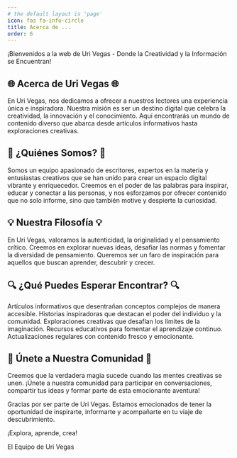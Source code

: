 ```yaml
---
# the default layout is 'page'
icon: fas fa-info-circle
title: Acerca de ...
order: 6
---
```

¡Bienvenidos a la web de Uri Vegas - Donde la Creatividad y la Información se Encuentran!

## 🌐 Acerca de Uri Vegas 🌐

En Uri Vegas, nos dedicamos a ofrecer a nuestros lectores una experiencia única e inspiradora. Nuestra misión es ser un destino digital que celebra la creatividad, la innovación y el conocimiento. Aquí encontrarás un mundo de contenido diverso que abarca desde artículos informativos hasta exploraciones creativas.

## 🚀 ¿Quiénes Somos? 🚀

Somos un equipo apasionado de escritores, expertos en la materia y entusiastas creativos que se han unido para crear un espacio digital vibrante y enriquecedor. Creemos en el poder de las palabras para inspirar, educar y conectar a las personas, y nos esforzamos por ofrecer contenido que no solo informe, sino que también motive y despierte la curiosidad.

## 💡 Nuestra Filosofía 💡

En Uri Vegas, valoramos la autenticidad, la originalidad y el pensamiento crítico. Creemos en explorar nuevas ideas, desafiar las normas y fomentar la diversidad de pensamiento. Queremos ser un faro de inspiración para aquellos que buscan aprender, descubrir y crecer.

## 🔍 ¿Qué Puedes Esperar Encontrar? 🔍

Artículos informativos que desentrañan conceptos complejos de manera accesible.
Historias inspiradoras que destacan el poder del individuo y la comunidad.
Exploraciones creativas que desafían los límites de la imaginación.
Recursos educativos para fomentar el aprendizaje continuo.
Actualizaciones regulares con contenido fresco y emocionante.

## 🤝 Únete a Nuestra Comunidad 🤝

Creemos que la verdadera magia sucede cuando las mentes creativas se unen. ¡Únete a nuestra comunidad para participar en conversaciones, compartir tus ideas y formar parte de esta emocionante aventura!

Gracias por ser parte de Uri Vegas. Estamos emocionados de tener la oportunidad de inspirarte, informarte y acompañarte en tu viaje de descubrimiento.

¡Explora, aprende, crea!

El Equipo de Uri Vegas
